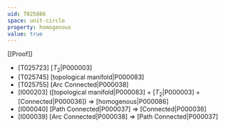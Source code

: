 ```yaml
---
uid: T025886
space: unit-circle
property: homogenous
value: true
---
```

[[Proof]]

* [T025723] [$T_2$|P000003]
* [T025745] [topological manifold|P000083]
* [T025755] [Arc Connected|P000038]
* [I000203] ([topological manifold|P000083] + [$T_2$|P000003] + [Connected|P000036]) => [homogenous|P000086]
* [I000040] [Path Connected|P000037] => [Connected|P000036]
* [I000039] [Arc Connected|P000038] => [Path Connected|P000037]


